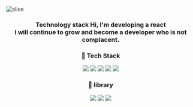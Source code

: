 ![slice](https://capsule-render.vercel.app/api?type=slice&color=b2c4df&height=200&text=Hwang%Soonwook&fontSize=40&fontAlign=70&rotate=13&fontAlignY=25&desc=Hello,Welcome.&descAlign=70.&descAlignY=44)

<div align=center>
    <h3>Technology stack Hi, I'm developing a react</br>
I will continue to grow and become a developer who is not complacent.</h3>
</div>

<div align=center>
	<h3>📘 Tech Stack </h3>
</div>

<div align="center">
    <img src="https://img.shields.io/badge/JavaScript-ECD55F?style=flat&logo=JavaScript&logoColor=white"/>
     <img src="https://img.shields.io/badge/React-1572B6?style=flat&logo=React&logoColor=white"/>
    <img src="https://img.shields.io/badge/TypeScript-000?style=flat&logo=TypeScript&logoColor=white"/>
    <img src="https://img.shields.io/badge/CSS-01B275?style=flat&logo=CSS3&logoColor=white"/>
    <img src="https://img.shields.io/badge/HTML5-FF1154?style=flat&logo=HTML5&logoColor=white"/>
    
<div/>

<div align=center>
	<h3>📒 library </h3>
</div>

	
  <img src="https://img.shields.io/badge/React Query-CC2174?style=flat&logo=React Query&logoColor=white"/> 
  <img src="https://img.shields.io/badge/Redux-624ABC?style=flat&logo=Redux&logoColor=white"/> 
	<img src="https://img.shields.io/badge/Redux Saga-125214?style=flat&logo=Redux-Saga&logoColor=white"/> 
  
